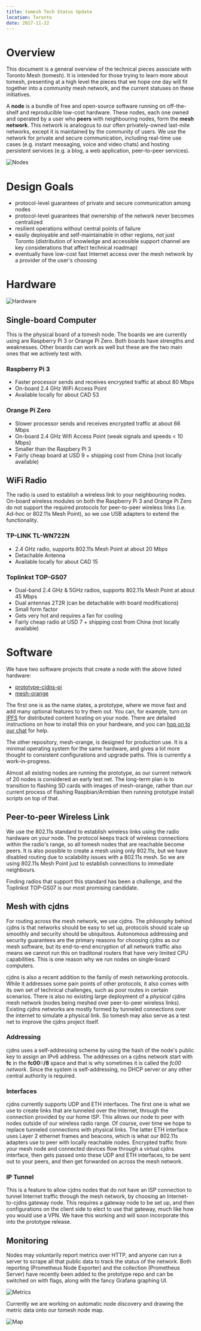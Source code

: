 ```yaml
---
title: tomesh Tech Status Update
location: Toronto
date: 2017-11-22
---
```


# Overview

This document is a general overview of the technical pieces associate with Toronto Mesh (tomesh). It is intended for those trying to learn more about tomesh, presenting at a high level the pieces that we hope one day will fit together into a community mesh network, and the current statuses on these initiatives.

A **node** is a bundle of free and open-source software running on off-the-shelf and reproducible low-cost hardware. These nodes, each one owned and operated by a user who **peers** with neighbouring nodes, form the **mesh network**. This network is analogous to our often privately-owned last-mile networks, except it is maintained by the community of users. We use the network for private and secure communication, including real-time use cases (e.g. instant messaging, voice and video chats) and hosting persistent services (e.g. a blog, a web application, peer-to-peer services).

![Nodes](../images/20171122_tomesh-tech-status-update.jpg?raw=true)

# Design Goals

 * protocol-level guarantees of private and secure communication among nodes
 * protocol-level guarantees that ownership of the network never becomes centralized
 * resilient operations without central points of failure
 * easily deployable and self-maintainable in other regions, not just Toronto (distribution of knowledge and accessible support channel are key considerations that affect technical roadmap)
 * eventually have low-cost fast Internet access over the mesh network by a provider of the user's choosing

# Hardware

![Hardware](../images/20171122_tomesh-tech-status-update2.jpg?raw=true)

## Single-board Computer

This is the physical board of a tomesh node. The boards we are currently using are Raspberry Pi 3 or Orange Pi Zero. Both boards have strengths and weaknesses. Other boards can work as well but these are the two main ones that we actively test with.

### Raspberry Pi 3

 * Faster processor sends and receives encrypted traffic at about 80 Mbps
 * On-board 2.4 GHz WiFi Access Point
 * Available locally for about CAD 53

### Orange Pi Zero

 * Slower processor sends and receives encrypted traffic at about 66 Mbps
 * On-board 2.4 GHz Wifi Access Point (weak signals and speeds < 10 Mbps)
 * Smaller than the Raspbery Pi 3
 * Fairly cheap board at USD 9 + shipping cost from China (not locally available)

## WiFi Radio

The radio is used to establish a wireless link to your neighbouring nodes. On-board wireless modules on both the Raspberry Pi 3 and Orange Pi Zero do not support the required protocols for peer-to-peer wireless links (i.e. Ad-hoc or 802.11s Mesh Point), so we use USB adapters to extend the functionality.

### TP-LINK TL-WN722N 

 * 2.4 GHz radio, supports 802.11s Mesh Point at about 20 Mbps
 * Detachable Antenna
 * Available locally for about CAD 15

### Toplinkst TOP-GS07

 * Dual-band 2.4 GHz & 5GHz radios, supports 802.11s Mesh Point at about 45 Mbps
 * Dual antennas 2T2R (can be detachable with board modifications)
 * Small form factor
 * Gets very hot and requires a fan for cooling
 * Fairly cheap radio at USD 7 + shipping cost from China (not locally available)

# Software

We have two software projects that create a node with the above listed hardware:

 * [prototype-cjdns-pi](https://github.com/tomeshnet/prototype-cjdns-pi)
 * [mesh-orange](https://github.com/tomeshnet/mesh-orange)

The first one is as the name states, a prototype, where we move fast and add many optional features to try them out. You can, for example, turn on [IPFS](https://ipfs.io) for distributed content hosting on your node. There are detailed instructions on how to install this on your hardware, and you can [hop on to our chat](https://chat.tomesh.net/#/room/#tomesh:tomesh.net) for help.

The other repository, mesh-orange, is designed for production use. It is a minimal operating system for the same hardware, and gives a lot more thought to consistent configurations and upgrade paths. This is currently a work-in-progress.

Almost all existing nodes are running the prototype, as our current network of 20 nodes is considered an early test net. The long-term plan is to transition to flashing SD cards with images of mesh-orange, rather than our current process of flashing Raspbian/Armbian then running prototype install scripts on top of that.

## Peer-to-peer Wireless Link

We use the 802.11s standard to establish wireless links using the radio hardware on your node. The protocol keeps track of wireless connections within the radio's range, so all tomesh nodes that are reachable become peers. It is also possible to create a mesh using only 802.11s, but we have disabled routing due to scalability issues with a 802.11s mesh. So we are using 802.11s Mesh Point just to establish connections to immediate neighbours.

Finding radios that support this standard has been a challenge, and the Toplinkst TOP-GS07 is our most promising candidate.

## Mesh with cjdns

For routing across the mesh network, we use cjdns. The philosophy behind cjdns is that networks should be easy to set up, protocols should scale up smoothly and security should be ubiquitous. Autonomous addressing and security guarantees are the primary reasons for choosing cjdns as our mesh software, but its end-to-end encryption of all network traffic also means we cannot run this on traditonal routers that have very limited CPU capabilities. This is one reason why we run nodes on single-board computers.

cjdns is also a recent addition to the family of mesh networking protocols. While it addresses some pain points of other protocols, it also comes with its own set of technical challenges, such as poor routes in certain scenarios. There is also no existing large deployment of a *physical* cjdns mesh network (nodes being meshed over peer-to-peer wireless links). Existing cjdns networks are mostly formed by tunneled connections over the internet to simulate a physical link. So tomesh may also serve as a test net to improve the cjdns project itself.

### Addressing

cjdns uses a self-addressing scheme by using the hash of the node's public key to assign an IPv6 address. The addresses on a cjdns network start with **fc** in the **fc00::/8** space and that is why sometimes it is called the *fc00 network*. Since the system is self-addressing, no DHCP server or any other central authority is required.

### Interfaces

cjdns currently supports UDP and ETH interfaces. The first one is what we use to create links that are tunneled over the Internet, through the connection provided by our home ISP. This allows our node to peer with nodes outside of our wireless radio range. Of course, over time we hope to replace tunneled connections with physical links. The latter ETH interface uses Layer 2 ethernet frames and beacons, which is what our 802.11s adapters use to peer with locally reachable nodes. Encrypted traffic from your mesh node and connected devices flow through a virtual cjdns interface, then gets passed onto these UDP and ETH interfaces, to be sent out to your peers, and then get forwarded on across the mesh network.

### IP Tunnel

This is a feature to allow cjdns nodes that do not have an ISP connection to tunnel Internet traffic through the mesh network, by choosing an Internet-to-cjdns gateway node. This requires a gateway node to be set up, and then configurations on the client side to elect to use that gateway, much like how you would use a VPN. We have this working and will soon incorporate this into the prototype release.

## Monitoring

Nodes may voluntarily report metrics over HTTP, and anyone can run a server to scrape all that public data to track the status of the network. Both reporting (Prometheus Node Exporter) and the collection (Prometheus Server) have recently been added to the prototype repo and can be switched on with flags, along with the fancy Grafana graphing UI.

![Metrics](../images/20171122_tomesh-tech-status-update3.png?raw=true)

Currently we are working on automatic node discovery and drawing the metric data onto our tomesh node map.

![Map](../images/20171122_tomesh-tech-status-update4.png?raw=true)